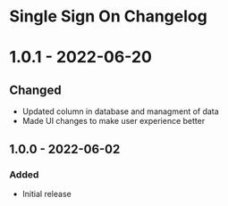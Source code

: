 # Single Sign On Changelog


# 1.0.1 - 2022-06-20
## Changed
- Updated column in database and managment of data
- Made UI changes to make user experience better

## 1.0.0 - 2022-06-02
### Added
- Initial release
